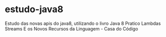 # estudo-java8
Estudo das novas apis do java8, utilizando o livro 
Java 8 Pratico Lambdas Streams E os Novos Recursos da Linguagem - Casa do Código
